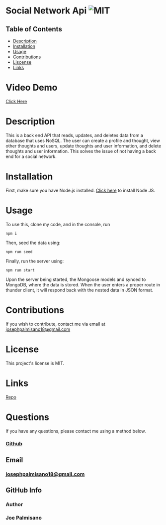 # Social Network Api ![MIT](https://img.shields.io/badge/License-MIT-blue.svg)

  ## Table of Contents
  * [Description](#description)
  * [Installation](#installation)
  * [Usage](#usage)
  * [Contributions](#contributions)
  * [Liscense](#license)
  * [Links](#links)
 
 
 
# Video Demo
[Click Here](https://drive.google.com/file/d/1s3fG4lNIx6JLuI1l_IKpE40ryEcdaC-5/view)

# Description 
This is a back end API that reads, updates, and deletes data from a database that uses NoSQL. The user can create a profile and thought, view other thoughts and users, update thoughts and user information, and delete thoughts and user information. This solves the issue of not having a back end for a social network. 
  
  # Installation
  First, make sure you have Node.js installed. [Click here](https://nodejs.org/en/download/) to install Node JS. 
  
  # Usage
   To use this, clone my code, and in the console, run 
   ```
   npm i
   ```
   Then, seed the data using: 
   ```
   npm run seed
   ```
   Finally, run the server using:
   ```
   npm run start
   ```
   Upon the server being started, the Mongoose models and synced to MongoDB, where the data is stored. When the user enters a proper route in thunder client, it will respond back with the nested data in JSON format. 

  # Contributions
  If you wish to contribute, contact me via email at josephpalmisano18@gmail.com

  # License
  This project's license is MIT.
  

  # Links
[Repo](https://github.com/joepamedia/social-network-api)

  # Questions
  If you have any questions, please contact me using a method below.   
  
  ### [Github](https://github.com/joepamedia/)

   ## Email
   ### josephpalmisano18@gmail.com
   ## GitHub Info 
   ### Author
   ### Joe Palmisano
